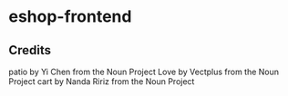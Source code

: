 # eshop-frontend

## Credits

patio by Yi Chen from the Noun Project
Love by Vectplus from the Noun Project
cart by Nanda Ririz from the Noun Project